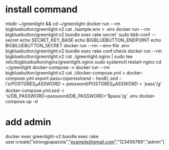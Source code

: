 # install command
mkdir ~/greenlight && cd ~/greenlight
docker run --rm bigbluebutton/greenlight:v2 cat ./sample.env > .env
docker run --rm bigbluebutton/greenlight:v2 bundle exec rake secret`
sudo bbb-conf --secret
echo SECRET_KEY_BASE
echo BIGBLUEBUTTON_ENDPOINT
echo BIGBLUEBUTTON_SECRET
docker run --rm --env-file .env bigbluebutton/greenlight:v2 bundle exec rake conf:check
docker run --rm bigbluebutton/greenlight:v2 cat ./greenlight.nginx | sudo tee /etc/bigbluebutton/nginx/greenlight.nginx
sudo systemctl restart nginx
cd ~/greenlight
docker-compose -v
docker run --rm bigbluebutton/greenlight:v2 cat ./docker-compose.yml > docker-compose.yml
export pass=$(openssl rand -hex 8); sed -i 's/POSTGRES_PASSWORD=password/POSTGRES_PASSWORD='$pass'/g' docker-compose.yml;sed -i 's/DB_PASSWORD=password/DB_PASSWORD='$pass'/g' .env
docker-compose up -d

# add admin
docker exec greenlight-v2 bundle exec rake user:create["strongpapazola","example@gmail.com","123456789","admin"]
